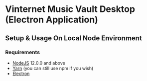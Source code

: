 # Vinternet Music Vault Desktop (Electron Application)

## Setup & Usage On Local Node Environment

### Requirements

- [NodeJS][nodejs] 12.0.0 and above
- [Yarn][yarn] (you can still use npm if you wish)
- [Electron][electron]

[nodejs]: https://nodejs.org
[yarn]: https://yarnpkg.com
[electron]: https://www.electronjs.org
